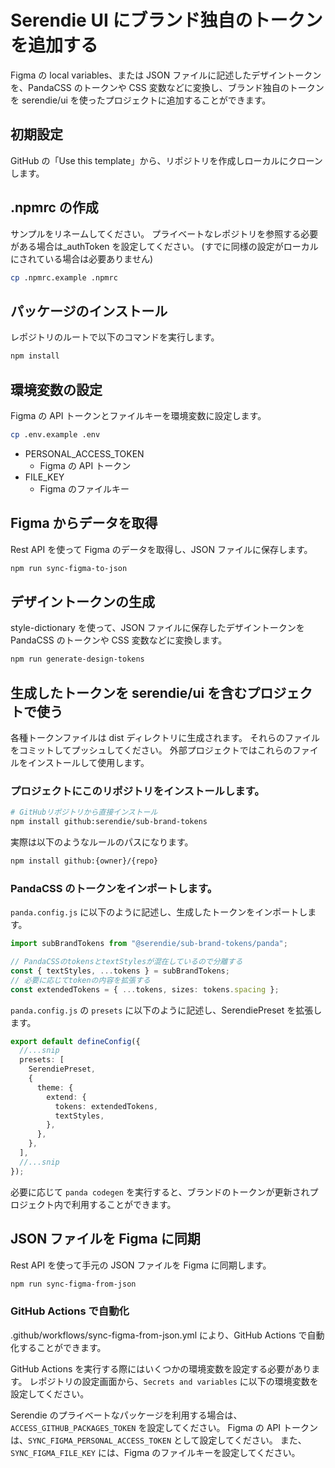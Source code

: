 # Serendie UI にブランド独自のトークンを追加する

Figma の local variables、または JSON ファイルに記述したデザイントークンを、PandaCSS のトークンや CSS 変数などに変換し、ブランド独自のトークンを serendie/ui を使ったプロジェクトに追加することができます。

## 初期設定

GitHub の「Use this template」から、リポジトリを作成しローカルにクローンします。

## .npmrc の作成

サンプルをリネームしてください。
プライベートなレポジトリを参照する必要がある場合は\_authToken を設定してください。
(すでに同様の設定がローカルにされている場合は必要ありません)

```bash
cp .npmrc.example .npmrc
```

## パッケージのインストール

レポジトリのルートで以下のコマンドを実行します。

```bash
npm install
```

## 環境変数の設定

Figma の API トークンとファイルキーを環境変数に設定します。

```bash
cp .env.example .env
```

- PERSONAL_ACCESS_TOKEN
  - Figma の API トークン
- FILE_KEY
  - Figma のファイルキー

## Figma からデータを取得

Rest API を使って Figma のデータを取得し、JSON ファイルに保存します。

```bash
npm run sync-figma-to-json
```

## デザイントークンの生成

style-dictionary を使って、JSON ファイルに保存したデザイントークンを PandaCSS のトークンや CSS 変数などに変換します。

```bash
npm run generate-design-tokens
```

## 生成したトークンを serendie/ui を含むプロジェクトで使う

各種トークンファイルは dist ディレクトリに生成されます。
それらのファイルをコミットしてプッシュしてください。
外部プロジェクトではこれらのファイルをインストールして使用します。

### プロジェクトにこのリポジトリをインストールします。

```bash
# GitHubリポジトリから直接インストール
npm install github:serendie/sub-brand-tokens
```

実際は以下のようなルールのパスになります。

```bash
npm install github:{owner}/{repo}
```

### PandaCSS のトークンをインポートします。

`panda.config.js` に以下のように記述し、生成したトークンをインポートします。

```ts
import subBrandTokens from "@serendie/sub-brand-tokens/panda";

// PandaCSSのtokensとtextStylesが混在しているので分離する
const { textStyles, ...tokens } = subBrandTokens;
// 必要に応じてtokenの内容を拡張する
const extendedTokens = { ...tokens, sizes: tokens.spacing };
```

`panda.config.js` の `presets` に以下のように記述し、SerendiePreset を拡張します。

```ts
export default defineConfig({
  //...snip
  presets: [
    SerendiePreset,
    {
      theme: {
        extend: {
          tokens: extendedTokens,
          textStyles,
        },
      },
    },
  ],
  //...snip
});
```

必要に応じて `panda codegen` を実行すると、ブランドのトークンが更新されプロジェクト内で利用することができます。

## JSON ファイルを Figma に同期

Rest API を使って手元の JSON ファイルを Figma に同期します。

```bash
npm run sync-figma-from-json
```

### GitHub Actions で自動化

.github/workflows/sync-figma-from-json.yml により、GitHub Actions で自動化することができます。

GitHub Actions を実行する際にはいくつかの環境変数を設定する必要があります。
レポジトリの設定画面から、`Secrets and variables` に以下の環境変数を設定してください。

Serendie のプライベートなパッケージを利用する場合は、`ACCESS_GITHUB_PACKAGES_TOKEN` を設定してください。
Figma の API トークンは、`SYNC_FIGMA_PERSONAL_ACCESS_TOKEN` として設定してください。
また、`SYNC_FIGMA_FILE_KEY` には、Figma のファイルキーを設定してください。
